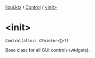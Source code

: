 [libui.ktx](../index.md) / [Control](index.md) / [&lt;init&gt;](./-init-.md)

# &lt;init&gt;

`Control(alloc: CPointer<`[`T`](index.md#T)`>?)`

Base class for all GUI controls (widgets).


